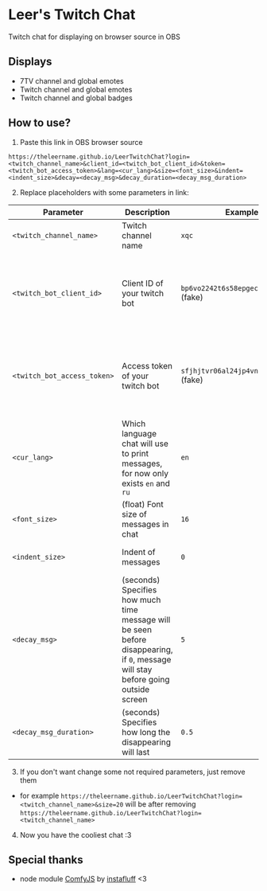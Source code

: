 # Leer's Twitch Chat
Twitch chat for displaying on browser source in OBS

## Displays
- 7TV channel and global emotes
- Twitch channel and global emotes
- Twitch channel and global badges

## How to use?
1. Paste this link in OBS browser source
```
https://theleername.github.io/LeerTwitchChat?login=<twitch_channel_name>&client_id=<twitch_bot_client_id>&token=<twitch_bot_access_token>&lang=<cur_lang>&size=<font_size>&indent=<indent_size>&decay=<decay_msg>&decay_duration=<decay_msg_duration>
```
2. Replace placeholders with some parameters in link:

| Parameter                   | Description                                                                                                                       | Example                                 | Required                                                         |
|-----------------------------|-----------------------------------------------------------------------------------------------------------------------------------|-----------------------------------------|------------------------------------------------------------------|
| `<twitch_channel_name>`     | Twitch channel name                                                                                                               | `xqc`                                   | Yes                                                              |
| `<twitch_bot_client_id>`    | Client ID of your twitch bot                                                                                                      | `bp6vo2242t6s58epgeck17dabsabu1` (fake) | No (if didnt specified, emotes and badges will be not displayed) |
| `<twitch_bot_access_token>` | Access token of your twitch bot                                                                                                   | `sfjhjtvr06al24jp4vnbj8km3njc91` (fake) | No (if didnt specified, emotes and badges will be not displayed) |
| `<cur_lang>`                | Which language chat will use to print messages, for now only exists `en` and `ru`                                                 | `en`                                    | No (default value: `en`)                                         |
| `<font_size>`               | (float) Font size of messages in chat                                                                                             | `16`                                    | No (default value: `16`)                                         |
| `<indent_size>`             | Indent of messages                                                                                                                | `0`                                     | No (default value: `0`)                                          |
| `<decay_msg>`               | (seconds) Specifies how much time message will be seen before disappearing, if `0`, message will stay before going outside screen | `5`                                     | No (default value: `0`)                                          |
| `<decay_msg_duration>`      | (seconds) Specifies how long the disappearing will last                                                                           | `0.5`                                   | No (default value: `0.5`)                                        |
3. If you don't want change some not required parameters, just remove them
- for example `https://theleername.github.io/LeerTwitchChat?login=<twitch_channel_name>&size=20` will be after removing `https://theleername.github.io/LeerTwitchChat?login=<twitch_channel_name>`
4. Now you have the cooliest chat :3

## Special thanks
- node module [ComfyJS](https://github.com/instafluff/ComfyJS) by [instafluff](https://github.com/instafluff) <3